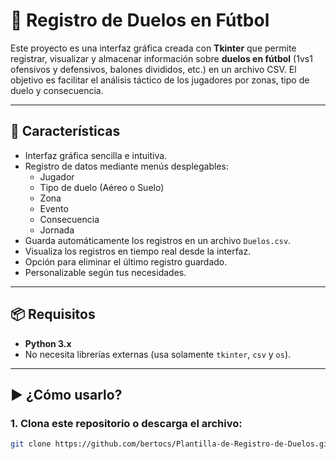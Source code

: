 # 📝 Registro de Duelos en Fútbol

Este proyecto es una interfaz gráfica creada con **Tkinter** que permite registrar, visualizar y almacenar información sobre **duelos en fútbol** (1vs1 ofensivos y defensivos, balones divididos, etc.) en un archivo CSV. El objetivo es facilitar el análisis táctico de los jugadores por zonas, tipo de duelo y consecuencia.

---

## 🚀 Características

- Interfaz gráfica sencilla e intuitiva.
- Registro de datos mediante menús desplegables:
  - Jugador
  - Tipo de duelo (Aéreo o Suelo)
  - Zona
  - Evento
  - Consecuencia
  - Jornada
- Guarda automáticamente los registros en un archivo `Duelos.csv`.
- Visualiza los registros en tiempo real desde la interfaz.
- Opción para eliminar el último registro guardado.
- Personalizable según tus necesidades.

---

## 📦 Requisitos

- **Python 3.x**
- No necesita librerías externas (usa solamente `tkinter`, `csv` y `os`).

---

## ▶️ ¿Cómo usarlo?

### 1. Clona este repositorio o descarga el archivo:

```bash
git clone https://github.com/bertocs/Plantilla-de-Registro-de-Duelos.git

